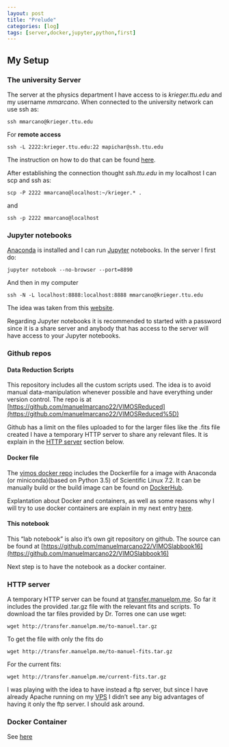 ```yaml
---
layout: post
title: "Prelude"
categories: [log]
tags: [server,docker,jupyter,python,first]
---
```

## My Setup

### The university Server

The server at the physics department I have access to is _krieger.ttu.edu_ and my username _mmarcano_. When connected to the university network can use ssh as:

`ssh mmarcano@krieger.ttu.edu`

For **remote access**

`ssh -L 2222:krieger.ttu.edu:22 mapichar@ssh.ttu.edu`

The instruction on how to do that can be found [here](https://askit.ttu.edu/portal/app/portlets/results/viewsolution.jsp?SToken=BE61C2DC4FE5B4CC9919A11B48D6056B&solutionid=160504120603124&hypermediatext=null).

After establishing the connection thought _ssh.ttu.edu_ in my localhost I can scp and ssh as:

`scp -P 2222 mmarcano@localhost:~/krieger.* .`

and

`ssh -p 2222 mmarcano@localhost`

### Jupyter notebooks

[Anaconda](https://anaconda.org/) is installed and I can run [Jupyter](http://jupyter.org/) notebooks. In the server I first do:

`jupyter notebook --no-browser --port=8890`

And then in my computer

`ssh -N -L localhost:8888:localhost:8888 mmarcano@krieger.ttu.edu`

The idea was taken from this [website](https://coderwall.com/p/ohk6cg/remote-access-to-ipython-notebooks-via-ssh).

Regarding Jupyter notebooks it is recommended to started with a password since it is a share server and anybody that has access to the server will have access to your Jupyter notebooks.


### Github repos

#### Data Reduction Scripts

This repository includes all the custom scripts used. The idea is to avoid manual data-manipulation whenever possible and have everything under version control. The repo is at [https://github.com/manuelmarcano22/VIMOSReduced](https://github.com/manuelmarcano22/VIMOSReduced%5D)

Github has a limit on the files uploaded to for the larger files like the .fits file created I have a temporary HTTP server to share any relevant files. It is explain in the [HTTP server](#http) section below.

#### Docker file

The [vimos docker repo](https://github.com/manuelmarcano22/VIMOSDocker) includes the Dockerfile for a image with Anaconda (or miniconda)(based on Python 3.5) of Scientific Linux 7.2\. It can be manually build or the build image can be found on [DockerHub](https://hub.docker.com/r/manuelmarcano22/vimosdocker/).

Explantation about Docker and containers, as well as some reasons why I will try to use docker containers are explain in my next entry [here](/VIMOSlabbook16/log/2016/11/26/docker-containers.html).

#### This notebook

This “lab notebook” is also it’s own git repository on github. The source can be found at [https://github.com/manuelmarcano22/VIMOSlabbook16](https://github.com/manuelmarcano22/VIMOSlabbook16)

Next step is to have the notebook as a docker container.

### HTTP server

A temporary HTTP server can be found at [transfer.manuelpm.me](http://transfer.manuelpm.me/). So far it includes the provided .tar.gz file with the relevant fits and scripts. To download the tar files provided by Dr. Torres one can use wget:

`wget http://transfer.manuelpm.me/to-manuel.tar.gz`

To get the file with only the fits do

`wget http://transfer.manuelpm.me/to-manuel-fits.tar.gz`

For the current fits:

`wget http://transfer.manuelpm.me/current-fits.tar.gz`

I was playing with the idea to have instead a ftp server, but since I have already Apache running on my [VPS](https://en.wikipedia.org/wiki/Virtual_private_server) I didn’t see any big advantages of having it only the ftp server. I should ask around.

### Docker Container

See [here](/VIMOSlabbook16/log/2016/11/26/docker-containers.html)

